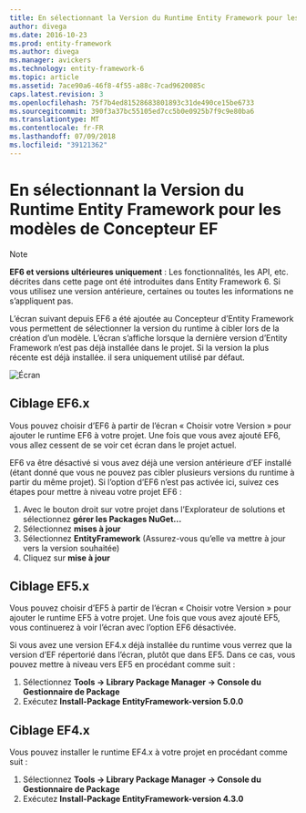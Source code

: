 ```yaml
---
title: En sélectionnant la Version du Runtime Entity Framework pour les modèles de Concepteur EF - EF6
author: divega
ms.date: 2016-10-23
ms.prod: entity-framework
ms.author: divega
ms.manager: avickers
ms.technology: entity-framework-6
ms.topic: article
ms.assetid: 7ace90a6-46f8-4f55-a88c-7cad9620085c
caps.latest.revision: 3
ms.openlocfilehash: 75f7b4ed81528683801893c31de490ce15be6733
ms.sourcegitcommit: 390f3a37bc55105ed7cc5b0e0925b7f9c9e80ba6
ms.translationtype: MT
ms.contentlocale: fr-FR
ms.lasthandoff: 07/09/2018
ms.locfileid: "39121362"
---
```

# <a name="selecting-entity-framework-runtime-version-for-ef-designer-models"></a>En sélectionnant la Version du Runtime Entity Framework pour les modèles de Concepteur EF
> [!NOTE]
> **EF6 et versions ultérieures uniquement** : Les fonctionnalités, les API, etc. décrites dans cette page ont été introduites dans Entity Framework 6. Si vous utilisez une version antérieure, certaines ou toutes les informations ne s’appliquent pas.

L’écran suivant depuis EF6 a été ajoutée au Concepteur d’Entity Framework vous permettent de sélectionner la version du runtime à cibler lors de la création d’un modèle. L’écran s’affiche lorsque la dernière version d’Entity Framework n’est pas déjà installée dans le projet. Si la version la plus récente est déjà installée. il sera uniquement utilisé par défaut.

![Écran](~/ef6/media/screen.png)


## <a name="targeting-ef6x"></a>Ciblage EF6.x

Vous pouvez choisir d’EF6 à partir de l’écran « Choisir votre Version » pour ajouter le runtime EF6 à votre projet. Une fois que vous avez ajouté EF6, vous allez cessent de se voir cet écran dans le projet actuel.

EF6 va être désactivé si vous avez déjà une version antérieure d’EF installé (étant donné que vous ne pouvez pas cibler plusieurs versions du runtime à partir du même projet). Si l’option d’EF6 n’est pas activée ici, suivez ces étapes pour mettre à niveau votre projet EF6 :

1.  Avec le bouton droit sur votre projet dans l’Explorateur de solutions et sélectionnez **gérer les Packages NuGet...**
2.  Sélectionnez **mises à jour**
3.  Sélectionnez **EntityFramework** (Assurez-vous qu’elle va mettre à jour vers la version souhaitée)
4.  Cliquez sur **mise à jour**

 

## <a name="targeting-ef5x"></a>Ciblage EF5.x

Vous pouvez choisir d’EF5 à partir de l’écran « Choisir votre Version » pour ajouter le runtime EF5 à votre projet. Une fois que vous avez ajouté EF5, vous continuerez à voir l’écran avec l’option EF6 désactivée.

Si vous avez une version EF4.x déjà installée du runtime vous verrez que la version d’EF répertorié dans l’écran, plutôt que dans EF5. Dans ce cas, vous pouvez mettre à niveau vers EF5 en procédant comme suit :

1.  Sélectionnez **Tools -&gt; Library Package Manager -&gt; Console du Gestionnaire de Package**
2.  Exécutez **Install-Package EntityFramework-version 5.0.0**

 

## <a name="targeting-ef4x"></a>Ciblage EF4.x

Vous pouvez installer le runtime EF4.x à votre projet en procédant comme suit :

1.  Sélectionnez **Tools -&gt; Library Package Manager -&gt; Console du Gestionnaire de Package**
2.  Exécutez **Install-Package EntityFramework-version 4.3.0**
